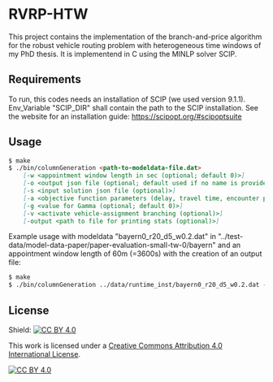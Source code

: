 # RVRP-HTW

This project contains the implementation of the branch-and-price algorithm for the robust vehicle routing problem with heterogeneous time windows of my PhD thesis.
It is implementend in C using the MINLP solver SCIP.

## Requirements

To run, this codes needs an installation of SCIP (we used version 9.1.1). Env_Variable "SCIP_DIR" shall contain the path to the SCIP installation.
See the website for an installation guide:
https://scipopt.org/#scipoptsuite



## Usage

```markdown
$ make
$ ./bin/columnGeneration <path-to-modeldata-file.dat> 
    [-w <appointment window length in sec (optional; default 0)>] 
    [-o <output json file (optional; default used if no name is provided)>]
    [-s <input solution json file (optional)>]
    [-a <objective function parameters (delay, travel time, encounter probability) (default: 1, 0, 0) (mandatory) >]
    [-g <value for Gamma (optional; default 0)>]
    [-v <activate vehicle-assignment branching (optional)>]
    [-output <path to file for printing stats (optional)>]
```

Example usage with modeldata "bayern0_r20_d5_w0.2.dat" in "../test-data/model-data-paper/paper-evaluation-small-tw-0/bayern" 
and an appointment window length of 60m (=3600s) with the creation of an output file:

```markdown
$ make
$ ./bin/columnGeneration ../data/runtime_inst/bayern0_r20_d5_w0.2.dat -w 3600 -a 0.2 0.8 0 -g 7
```


## License

Shield: [![CC BY 4.0][cc-by-shield]][cc-by]

This work is licensed under a
[Creative Commons Attribution 4.0 International License][cc-by].

[![CC BY 4.0][cc-by-image]][cc-by]

[cc-by]: http://creativecommons.org/licenses/by/4.0/
[cc-by-image]: https://i.creativecommons.org/l/by/4.0/88x31.png
[cc-by-shield]: https://img.shields.io/badge/License-CC%20BY%204.0-lightgrey.svg
